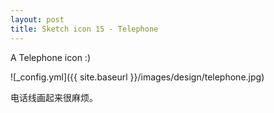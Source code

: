 ```yaml
---
layout: post
title: Sketch icon 15 - Telephone
---
```


A Telephone icon :)

![_config.yml]({{ site.baseurl }}/images/design/telephone.jpg)

电话线画起来很麻烦。